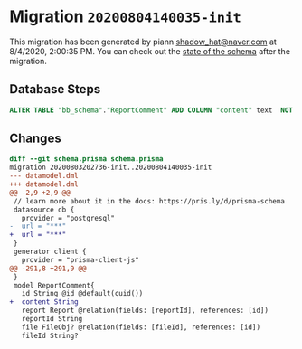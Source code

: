 # Migration `20200804140035-init`

This migration has been generated by piann <shadow_hat@naver.com> at 8/4/2020, 2:00:35 PM.
You can check out the [state of the schema](./schema.prisma) after the migration.

## Database Steps

```sql
ALTER TABLE "bb_schema"."ReportComment" ADD COLUMN "content" text  NOT NULL ;
```

## Changes

```diff
diff --git schema.prisma schema.prisma
migration 20200803202736-init..20200804140035-init
--- datamodel.dml
+++ datamodel.dml
@@ -2,9 +2,9 @@
 // learn more about it in the docs: https://pris.ly/d/prisma-schema
 datasource db {
   provider = "postgresql"
-  url = "***"
+  url = "***"
 }
 generator client {
   provider = "prisma-client-js"
@@ -291,8 +291,9 @@
 }
 model ReportComment{
   id String @id @default(cuid())
+  content String
   report Report @relation(fields: [reportId], references: [id])
   reportId String
   file FileObj? @relation(fields: [fileId], references: [id])
   fileId String?
```



